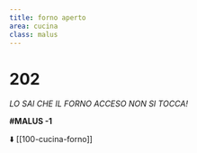 ```yaml
---
title: forno aperto
area: cucina
class: malus
---
```

# 202
_LO SAI CHE IL FORNO ACCESO NON SI TOCCA!_

**#MALUS -1**

⬇️ [[100-cucina-forno]]

